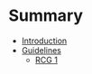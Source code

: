 # Summary

- [Introduction](./introduction.md)
- [Guidelines](./guidelines/README.md)
    - [RCG 1](./guidelines/rcg-1.md)